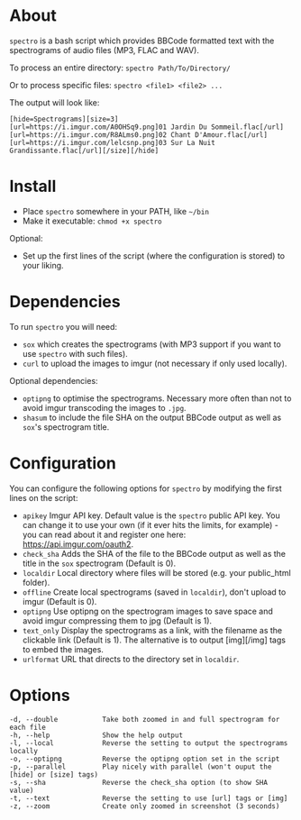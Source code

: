 # About
`spectro` is a bash script which provides BBCode formatted text with the spectrograms of audio files (MP3, FLAC and WAV).

To process an entire directory: `spectro Path/To/Directory/`

Or to process specific files: `spectro <file1> <file2> ...`

The output will look like:
```
[hide=Spectrograms][size=3]
[url=https://i.imgur.com/A0OHSq9.png]01 Jardin Du Sommeil.flac[/url]
[url=https://i.imgur.com/R8ALms0.png]02 Chant D'Amour.flac[/url]
[url=https://i.imgur.com/lelcsnp.png]03 Sur La Nuit Grandissante.flac[/url][/size][/hide]
```


# Install
* Place `spectro` somewhere in your PATH, like `~/bin`
* Make it executable: `chmod +x spectro`

Optional:

* Set up the first lines of the script (where the configuration is stored) to your liking.

# Dependencies
To run `spectro` you will need:

- `sox` which creates the spectrograms (with MP3 support if you want to use `spectro` with such files).
- `curl` to upload the images to imgur (not necessary if only used locally).

Optional dependencies:

- `optipng` to optimise the spectrograms. Necessary more often than not to avoid imgur transcoding the images to `.jpg`.
- `shasum` to include the file SHA on the output BBCode output as well as `sox`'s spectrogram title.

# Configuration
You can configure the following options for `spectro` by modifying the first lines on the script:

* `apikey` Imgur API key. Default value is the `spectro` public API key. You can change it to use your own (if it ever hits the limits, for example) - you can read about it and register one here: https://api.imgur.com/oauth2.
* `check_sha` Adds the SHA of the file to the BBCode output as well as the title in the `sox` spectrogram (Default is 0).
* `localdir` Local directory where files will be stored (e.g. your public_html folder).
* `offline` Create local spectrograms (saved in `localdir`), don't upload to imgur (Default is 0).
* `optipng` Use optipng on the spectrogram images to save space and avoid imgur compressing them to jpg (Default is 1).
* `text_only` Display the spectrograms as a link, with the filename as the clickable link (Default is 1). The alternative is to output [img][/img] tags to embed the images.
* `urlformat` URL that directs to the directory set in `localdir`.

# Options
```
-d, --double           Take both zoomed in and full spectrogram for each file
-h, --help             Show the help output
-l, --local            Reverse the setting to output the spectrograms locally
-o, --optipng          Reverse the optipng option set in the script
-p, --parallel         Play nicely with parallel (won't ouput the [hide] or [size] tags)
-s, --sha              Reverse the check_sha option (to show SHA value)
-t, --text             Reverse the setting to use [url] tags or [img]
-z, --zoom             Create only zoomed in screenshot (3 seconds)
```
